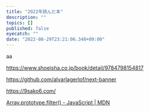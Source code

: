 ```yaml
---
title: "2022年読んだ本"
description: ""
topics: []
published: false
eyecatch: ""
date: "2022-08-29T23:21:06.340+09:00"
---
```


aa

https://www.shoeisha.co.jp/book/detail/9784798154817


https://github.com/alvarlagerlof/next-banner

https://9sako6.com/


[Array.prototype.filter() - JavaScript | MDN](https://developer.mozilla.org/ja/docs/Web/JavaScript/Reference/Global_Objects/Array/filter)
